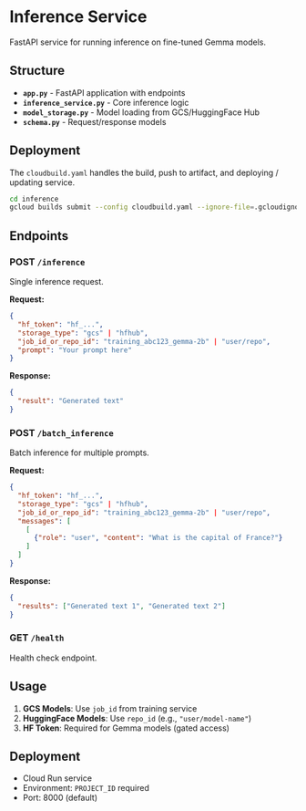# Inference Service

FastAPI service for running inference on fine-tuned Gemma models.

## Structure

- **`app.py`** - FastAPI application with endpoints
- **`inference_service.py`** - Core inference logic
- **`model_storage.py`** - Model loading from GCS/HuggingFace Hub
- **`schema.py`** - Request/response models

## Deployment

The `cloudbuild.yaml` handles the build, push to artifact, and deploying / updating service.

```bash
cd inference
gcloud builds submit --config cloudbuild.yaml --ignore-file=.gcloudignore
```

## Endpoints

### POST `/inference`

Single inference request.

**Request:**

```json
{
  "hf_token": "hf_...",
  "storage_type": "gcs" | "hfhub",
  "job_id_or_repo_id": "training_abc123_gemma-2b" | "user/repo",
  "prompt": "Your prompt here"
}
```

**Response:**

```json
{
  "result": "Generated text"
}
```

### POST `/batch_inference`

Batch inference for multiple prompts.

**Request:**

```json
{
  "hf_token": "hf_...",
  "storage_type": "gcs" | "hfhub",
  "job_id_or_repo_id": "training_abc123_gemma-2b" | "user/repo",
  "messages": [
    [
      {"role": "user", "content": "What is the capital of France?"}
    ]
  ]
}
```

**Response:**

```json
{
  "results": ["Generated text 1", "Generated text 2"]
}
```

### GET `/health`

Health check endpoint.

## Usage

1. **GCS Models**: Use `job_id` from training service
2. **HuggingFace Models**: Use `repo_id` (e.g., `"user/model-name"`)
3. **HF Token**: Required for Gemma models (gated access)

## Deployment

- Cloud Run service
- Environment: `PROJECT_ID` required
- Port: 8000 (default)

